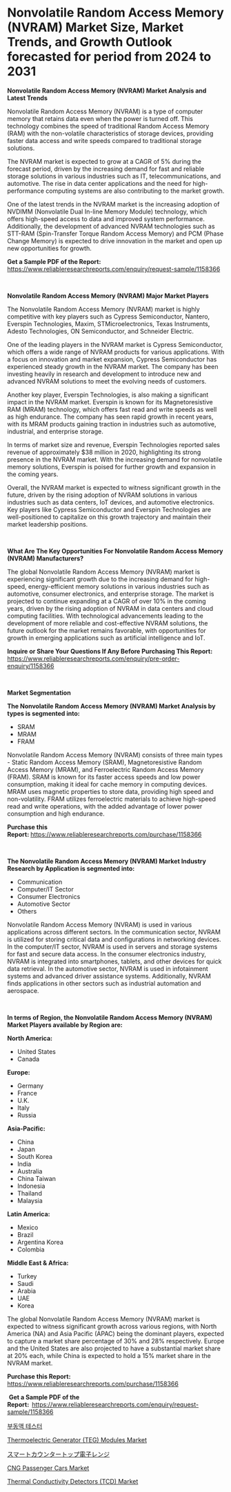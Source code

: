 <p><h1>Nonvolatile Random Access Memory (NVRAM) Market Size, Market Trends, and Growth Outlook forecasted for period from 2024 to 2031</h1></p><p><strong>Nonvolatile Random Access Memory (NVRAM) Market Analysis and Latest Trends</strong></p>
<p><p>Nonvolatile Random Access Memory (NVRAM) is a type of computer memory that retains data even when the power is turned off. This technology combines the speed of traditional Random Access Memory (RAM) with the non-volatile characteristics of storage devices, providing faster data access and write speeds compared to traditional storage solutions.</p><p>The NVRAM market is expected to grow at a CAGR of 5% during the forecast period, driven by the increasing demand for fast and reliable storage solutions in various industries such as IT, telecommunications, and automotive. The rise in data center applications and the need for high-performance computing systems are also contributing to the market growth.</p><p>One of the latest trends in the NVRAM market is the increasing adoption of NVDIMM (Nonvolatile Dual In-line Memory Module) technology, which offers high-speed access to data and improved system performance. Additionally, the development of advanced NVRAM technologies such as STT-RAM (Spin-Transfer Torque Random Access Memory) and PCM (Phase Change Memory) is expected to drive innovation in the market and open up new opportunities for growth.</p></p>
<p><strong>Get a Sample PDF of the Report:&nbsp;</strong> <a href="https://www.reliableresearchreports.com/enquiry/request-sample/1158366">https://www.reliableresearchreports.com/enquiry/request-sample/1158366</a></p>
<p>&nbsp;</p>
<p><strong>Nonvolatile Random Access Memory (NVRAM) Major Market Players</strong></p>
<p><p>The Nonvolatile Random Access Memory (NVRAM) market is highly competitive with key players such as Cypress Semiconductor, Nantero, Everspin Technologies, Maxim, STMicroelectronics, Texas Instruments, Adesto Technologies, ON Semiconductor, and Schneider Electric. </p><p>One of the leading players in the NVRAM market is Cypress Semiconductor, which offers a wide range of NVRAM products for various applications. With a focus on innovation and market expansion, Cypress Semiconductor has experienced steady growth in the NVRAM market. The company has been investing heavily in research and development to introduce new and advanced NVRAM solutions to meet the evolving needs of customers.</p><p>Another key player, Everspin Technologies, is also making a significant impact in the NVRAM market. Everspin is known for its Magnetoresistive RAM (MRAM) technology, which offers fast read and write speeds as well as high endurance. The company has seen rapid growth in recent years, with its MRAM products gaining traction in industries such as automotive, industrial, and enterprise storage.</p><p>In terms of market size and revenue, Everspin Technologies reported sales revenue of approximately $38 million in 2020, highlighting its strong presence in the NVRAM market. With the increasing demand for nonvolatile memory solutions, Everspin is poised for further growth and expansion in the coming years.</p><p>Overall, the NVRAM market is expected to witness significant growth in the future, driven by the rising adoption of NVRAM solutions in various industries such as data centers, IoT devices, and automotive electronics. Key players like Cypress Semiconductor and Everspin Technologies are well-positioned to capitalize on this growth trajectory and maintain their market leadership positions.</p></p>
<p>&nbsp;</p>
<p><strong>What Are The Key Opportunities For Nonvolatile Random Access Memory (NVRAM) Manufacturers?</strong></p>
<p><p>The global Nonvolatile Random Access Memory (NVRAM) market is experiencing significant growth due to the increasing demand for high-speed, energy-efficient memory solutions in various industries such as automotive, consumer electronics, and enterprise storage. The market is projected to continue expanding at a CAGR of over 10% in the coming years, driven by the rising adoption of NVRAM in data centers and cloud computing facilities. With technological advancements leading to the development of more reliable and cost-effective NVRAM solutions, the future outlook for the market remains favorable, with opportunities for growth in emerging applications such as artificial intelligence and IoT.</p></p>
<p><strong>Inquire or Share Your Questions If Any Before Purchasing This Report:</strong> <a href="https://www.reliableresearchreports.com/enquiry/pre-order-enquiry/1158366">https://www.reliableresearchreports.com/enquiry/pre-order-enquiry/1158366</a></p>
<p>&nbsp;</p>
<p><strong>Market Segmentation</strong></p>
<p><strong>The Nonvolatile Random Access Memory (NVRAM) Market Analysis by types is segmented into:</strong></p>
<p><ul><li>SRAM</li><li>MRAM</li><li>FRAM</li></ul></p>
<p><p>Nonvolatile Random Access Memory (NVRAM) consists of three main types - Static Random Access Memory (SRAM), Magnetoresistive Random Access Memory (MRAM), and Ferroelectric Random Access Memory (FRAM). SRAM is known for its faster access speeds and low power consumption, making it ideal for cache memory in computing devices. MRAM uses magnetic properties to store data, providing high speed and non-volatility. FRAM utilizes ferroelectric materials to achieve high-speed read and write operations, with the added advantage of lower power consumption and high endurance.</p></p>
<p><strong>Purchase this Report:&nbsp;</strong><a href="https://www.reliableresearchreports.com/purchase/1158366">https://www.reliableresearchreports.com/purchase/1158366</a></p>
<p>&nbsp;</p>
<p><strong>The Nonvolatile Random Access Memory (NVRAM) Market Industry Research by Application is segmented into:</strong></p>
<p><ul><li>Communication</li><li>Computer/IT Sector</li><li>Consumer Electronics</li><li>Automotive Sector</li><li>Others</li></ul></p>
<p><p>Nonvolatile Random Access Memory (NVRAM) is used in various applications across different sectors. In the communication sector, NVRAM is utilized for storing critical data and configurations in networking devices. In the computer/IT sector, NVRAM is used in servers and storage systems for fast and secure data access. In the consumer electronics industry, NVRAM is integrated into smartphones, tablets, and other devices for quick data retrieval. In the automotive sector, NVRAM is used in infotainment systems and advanced driver assistance systems. Additionally, NVRAM finds applications in other sectors such as industrial automation and aerospace.</p></p>
<p>&nbsp;</p>
<p><strong>In terms of Region, the Nonvolatile Random Access Memory (NVRAM) Market Players available by Region are:</strong></p>
<p>
    <p> <strong> North America: </strong>
        <ul>
            <li>United States</li>
            <li>Canada</li>
        </ul>
        </p> 
    <p> <strong> Europe: </strong>
        <ul>
            <li>Germany</li>
            <li>France</li>
            <li>U.K.</li>
            <li>Italy</li>
            <li>Russia</li>
        </ul>
        </p> 
    <p> <strong> Asia-Pacific: </strong>
        <ul>
            <li>China</li>
            <li>Japan</li>
            <li>South Korea</li>
            <li>India</li>
            <li>Australia</li>
            <li>China Taiwan</li>
            <li>Indonesia</li>
            <li>Thailand</li>
            <li>Malaysia</li>
        </ul>
        </p> 
    <p> <strong> Latin America: </strong>
        <ul>
            <li>Mexico</li>
            <li>Brazil</li>
            <li>Argentina Korea</li>
            <li>Colombia</li>
        </ul>
        </p> 
    <p> <strong> Middle East & Africa: </strong>
        <ul>
            <li>Turkey</li>
            <li>Saudi</li>
            <li>Arabia</li>
            <li>UAE</li>
            <li>Korea</li>
        </ul>
    </p>
    </p>
<p><p>The global Nonvolatile Random Access Memory (NVRAM) market is expected to witness significant growth across various regions, with North America (NA) and Asia Pacific (APAC) being the dominant players, expected to capture a market share percentage of 30% and 28% respectively. Europe and the United States are also projected to have a substantial market share at 20% each, while China is expected to hold a 15% market share in the NVRAM market.</p></p>
<p><strong>Purchase this Report: </strong><a href="https://www.reliableresearchreports.com/purchase/1158366">https://www.reliableresearchreports.com/purchase/1158366</a></p>
<p>&nbsp;<strong>Get a Sample PDF of the Report:&nbsp;&nbsp;</strong><a href="https://www.reliableresearchreports.com/enquiry/request-sample/1158366">https://www.reliableresearchreports.com/enquiry/request-sample/1158366</a></p>
<p><strong></strong></p>
<p><p><a href="https://github.com/TrevorKruvalis5678/Market-Research-Report-List-1/blob/main/408790511734.md">부동액 테스터</a></p><p><a href="https://github.com/mbisetmhermsr/Market-Research-Report-List-1/blob/main/thermoelectric-generator-teg-modules-market.md">Thermoelectric Generator (TEG) Modules Market</a></p><p><a href="https://github.com/vtbvgl20191192/Market-Research-Report-List-1/blob/main/256882212583.md">スマートカウンタートップ電子レンジ</a></p><p><a href="https://issuu.com/reportprime-2/docs/cng-passenger-cars-market-size-2030.pptx">CNG Passenger Cars Market</a></p><p><a href="https://github.com/zjyglelu/Market-Research-Report-List-2/blob/main/thermal-conductivity-detectors-tcd-market.md">Thermal Conductivity Detectors (TCD) Market</a></p></p>